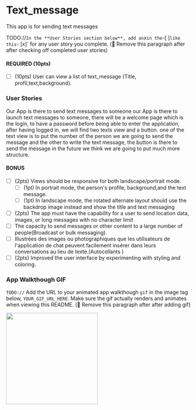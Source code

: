# Text_message
This app is for sending text messages

TODO://` In the **User Stories section below**, add an `x` in the `-[ ]` like this `- [x]` for any user story you complete. (🚫 Remove this paragraph after after checking off completed user stories)

#### REQUIRED (10pts)
- [ ] (10pts) User can view a list of text_message (Title, profil,text,background).

###  User Stories
Our App is there to send text messages to someone
our App is there to launch text messages to someone, there will be a welcome page which is the login, to have a password before being able to enter the application, 
after having logged in, we will find two texts view and a button. one of the text view is to put the number of the person we are going to send the message and the other 
to write the text message, the button is there to send the message in the future we think we are going to put much more structure.


#### BONUS
- [ ] (2pts) Views should be responsive for both landscape/portrait mode.
   - [ ] (1pt) In portrait mode, the  person's profile, background,and the text message.
   - [ ] (1pt) In landscape mode, the rotated alternate layout should use the backdrop image instead and show the title and text messaging
- [ ] (2pts) The app must have the capability for a user to send location data, images, or long messages with no character limit
- [ ] The capacity to send messages or other content to a large number of people(Broadcast or bulk messaging).
- [ ] Illustrées des images ou photographiques que les utilisateurs de l'application de chat peuvent facilement insérer dans leurs conversations au lieu de texte.(Autocollants )
- [ ] (2pts) Improved the user interface by experimenting with styling and coloring.

### App Walkthough GIF
`TODO://` Add the URL to your animated app walkthough `gif` in the image tag below, `YOUR_GIF_URL_HERE`. Make sure the gif actually renders and animates when viewing this README. (🚫 Remove this paragraph after after adding gif)

<img src="YOUR_GIF_URL_HERE" width=250><br>



